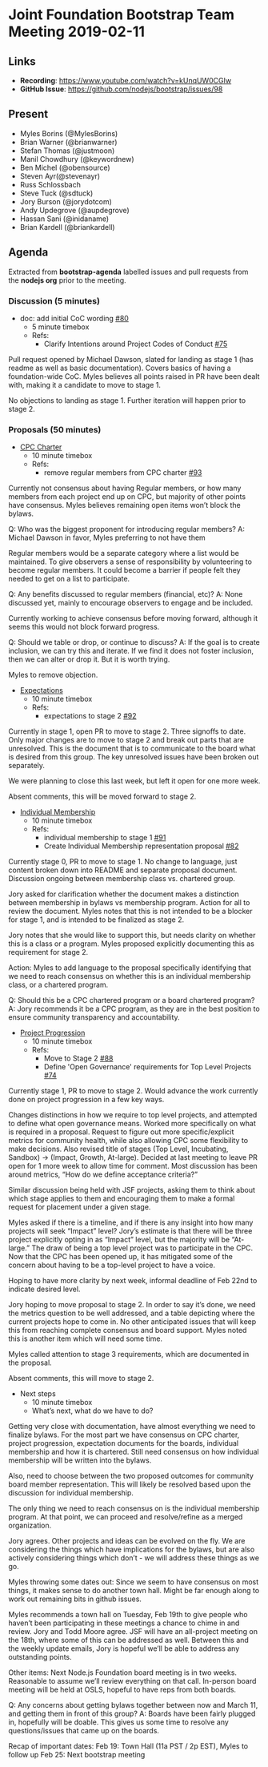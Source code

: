 # Joint Foundation Bootstrap Team Meeting 2019-02-11

## Links

* **Recording**:  https://www.youtube.com/watch?v=kUnqUW0CGIw
* **GitHub Issue**: https://github.com/nodejs/bootstrap/issues/98

## Present

- Myles Borins (@MylesBorins)
- Brian Warner (@brianwarner)
- Stefan Thomas (@justmoon)
- Manil Chowdhury (@keywordnew)
- Ben Michel (@obensource)
- Steven Ayr(@stevenayr)
- Russ Schlossbach
- Steve Tuck (@sdtuck)
- Jory Burson (@jorydotcom)
- Andy Updegrove (@aupdegrove)
- Hassan Sani (@inidaname)
- Brian Kardell (@briankardell)

## Agenda

Extracted from **bootstrap-agenda** labelled issues and pull requests from the **nodejs org** prior to the meeting.

### Discussion (5 minutes)

* doc: add initial CoC wording [#80](https://github.com/nodejs/bootstrap/pull/80)
  - 5 minute timebox
  - Refs:
    - Clarify Intentions around Project Codes of Conduct [#75](https://github.com/nodejs/bootstrap/issues/75)

Pull request opened by Michael Dawson, slated for landing as stage 1 (has readme as well as basic documentation).  Covers basics of having a foundation-wide CoC.  Myles believes all points raised in PR have been dealt with, making it a candidate to move to stage 1.

No objections to landing as stage 1.  Further iteration will happen prior to stage 2.

### Proposals (50 minutes)

* [CPC Charter](https://github.com/openjs-foundation/cross-project-council/tree/HEAD/proposals/approved/CPC_CHARTER)
  - 10 minute timebox
  - Refs:
    - remove regular members from CPC charter [#93](https://github.com/nodejs/bootstrap/pull/93)

Currently not consensus about having Regular members, or how many members from each project end up on CPC, but majority of other points have consensus.  Myles believes remaining open items won’t block the bylaws.

Q: Who was the biggest proponent for introducing regular members?
A: Michael Dawson in favor, Myles preferring to not have them

Regular members would be a separate category where a list would be maintained. To give observers a sense of responsibility by volunteering to become regular members. It could become a barrier if people felt they needed to get on a list to participate.

Q: Any benefits discussed to regular members (financial, etc)?
A: None discussed yet, mainly to encourage observers to engage and be included.

Currently working to achieve consensus before moving forward, although it seems this would not block forward progress.

Q: Should we table or drop, or continue to discuss?
A: If the goal is to create inclusion, we can try this and iterate.  If we find it does not foster inclusion, then we can alter or drop it.  But it is worth trying.

Myles to remove objection.

* [Expectations](https://github.com/openjs-foundation/cross-project-council/tree/main/proposals/approved/EXPECTATIONS)
  - 10 minute timebox
  - Refs:
    - expectations to stage 2 [#92](https://github.com/nodejs/bootstrap/pull/92)

Currently in stage 1, open PR to move to stage 2.  Three signoffs to date.  Only major changes are to move to stage 2 and break out parts that are unresolved.  This is the document that is to communicate to the board what is desired from this group.  The key unresolved issues have been broken out separately.

We were planning to close this last week, but left it open for one more week.

Absent comments, this will be moved forward to stage 2.

* [Individual Membership](https://github.com/openjs-foundation/cross-project-council/tree/main/proposals/approved/INDIVIDUAL_MEMBERSHIP)
  - 10 minute timebox
  - Refs:
    - individual membership to stage 1 [#91](https://github.com/nodejs/bootstrap/pull/91)
    - Create Individual Membership representation proposal [#82](https://github.com/nodejs/bootstrap/pull/82)

Currently stage 0, PR to move to stage 1.  No change to language, just content broken down into README and separate proposal document.  Discussion ongoing between membership class vs. chartered group.

Jory asked for clarification whether the document makes a distinction between membership in bylaws vs membership program.  Action for all to review the document.  Myles notes that this is not intended to be a blocker for stage 1, and is intended to be finalized as stage 2.

Jory notes that she would like to support this, but needs clarity on whether this is a class or a program.  Myles proposed explicitly documenting this as requirement for stage 2.

Action: Myles to add language to the proposal specifically identifying that we need to reach consensus on whether this is an individual membership class, or a chartered program.

Q: Should this be a CPC chartered program or a board chartered program?
A: Jory recommends it be a CPC program, as they are in the best position to ensure community transparency and accountability.

* [Project Progression](https://github.com/openjs-foundation/cross-project-council/tree/main/proposals/approved/PROJECT_PROGRESSION)
  - 10 minute timebox
  - Refs:
    - Move to Stage 2 [#88](https://github.com/nodejs/bootstrap/pull/88)
    - Define 'Open Governance' requirements for Top Level Projects [#74](https://github.com/nodejs/bootstrap/issues/74)

Currently stage 1, PR to move to stage 2.  Would advance the work currently done on project progression in a few key ways.

Changes distinctions in how we require to top level projects, and attempted to define what open governance means.  Worked more specifically on what is required in a proposal.  Request to figure out more specific/explicit metrics for community health, while also allowing CPC some flexibility to make decisions.  Also revised title of stages (Top Level, Incubating, Sandbox) -> (Impact, Growth, At-large).  Decided at last meeting to leave PR open for 1 more week to allow time for comment.  Most discussion has been around metrics, “How do we define acceptance criteria?”

Similar discussion being held with JSF projects, asking them to think about which stage applies to them and encouraging them to make a formal request for placement under a given stage.

Myles asked if there is a timeline, and if there is any insight into how many projects will seek “Impact” level?  Jory’s estimate is that there will be three project explicitly opting in as “Impact” level, but the majority will be “At-large.”  The draw of being a top level project was to participate in the CPC.  Now that the CPC has been opened up, it has mitigated some of the concern about having to be a top-level project to have a voice.

Hoping to have more clarity by next week, informal deadline of Feb 22nd to indicate desired level.

Jory hoping to move proposal to stage 2.  In order to say it’s done, we need the metrics question to be well addressed, and a table depicting where the current projects hope to come in.  No other anticipated issues that will keep this from reaching complete consensus and board support.  Myles noted this is another item which will need some time.

Myles called attention to stage 3 requirements, which are documented in the proposal.

Absent comments, this will move to stage 2.

* Next steps
  - 10 minute timebox
  - What’s next, what do we have to do?

Getting very close with documentation, have almost everything we need to finalize bylaws.  For the most part we have consensus on CPC charter, project progression, expectation documents for the boards, individual membership and how it is chartered.  Still need consensus on how individual membership will be written into the bylaws.  

Also, need to choose between the two proposed outcomes for community board member representation.  This will likely be resolved based upon the discussion for individual membership.

The only thing we need to reach consensus on is the individual membership program.  At that point, we can proceed and resolve/refine as a merged organization.

Jory agrees.  Other projects and ideas can be evolved on the fly.  We are considering the things which have implications for the bylaws, but are also actively considering things which don’t - we will address these things as we go.

Myles throwing some dates out:
Since we seem to have consensus on most things, it makes sense to do another town hall.  Might be far enough along to work out remaining bits in github issues.

Myles recommends a town hall on Tuesday, Feb 19th to give people who haven’t been participating in these meetings a chance to chime in and review.  Jory and Todd Moore agree.  JSF will have an all-project meeting on the 18th, where some of this can be addressed as well.  Between this and the weekly update emails, Jory is hopeful we’ll be able to address any outstanding points.

Other items:
Next Node.js Foundation board meeting is in two weeks.  Reasonable to assume we’ll review everything on that call.
In-person board meeting will be held at OSLS, hopeful to have reps from both boards.

Q: Any concerns about getting bylaws together between now and March 11, and getting them in front of this group?
A: Boards have been fairly plugged in, hopefully will be doable.  This gives us some time to resolve any questions/issues that came up on the boards.

Recap of important dates:
Feb 19: Town Hall (11a PST / 2p EST), Myles to follow up
Feb 25: Next bootstrap meeting

